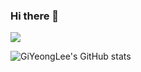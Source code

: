 ### Hi there 👋

<img src="https://img.shields.io/badge/C-A8B9CC?style=for-the-badge&logo=C&logoColor=white">

![GiYeongLee's GitHub stats](https://github-readme-stats.vercel.app/api?username=GiYeongLee&show_icons=true&theme=radical)
